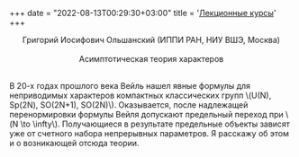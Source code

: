 ﻿+++
date = "2022-08-13T00:29:30+03:00"
title = '<a href="2017.lectures.shtml.html">Лекционные курсы</a>'
+++
<center><a name="olshanskii" />Григорий Иосифович Ольшанский (ИППИ РАН, НИУ ВШЭ, Москва)</center><br>
<center>Асимптотическая теория характеров</center><br>
<p>
В 20-х годах прошлого века Вейль нашел явные формулы для неприводимых
характеров компактных классических групп \(U(N), Sp(2N), SO(2N+1), SO(2N)\).
Оказывается, после надлежащей перенормировки формулы Вейля допускают
предельный переход при \(N \to \infty\). Получающиеся в результате предельные
объекты зависят уже от счетного набора непрерывных параметров. Я расскажу
об этом и о возникающей отсюда теории.
</p>
